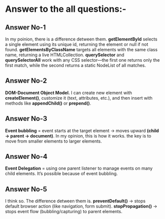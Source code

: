 # **Answer to the all questions:-**
## Answer No-1
 In my poinion, there is a difference detween them. **getElementById** selects a single element using its unique id, returning the element or null if not found.
 **getElementsByClassName** targets all elements with the same class name, returning a live HTMLCollection.
 **querySelector** and **querySelectorAll** work with any CSS selector—the first one returns only the first match, while the second returns a static NodeList of all matches.
## Answer No-2
**DOM-Document Object Model.** I can create new element with **createElement()**, customize it (text, attributes, etc.), and then insert with methods like **appendChild()** or **prepend()**.
## Answer No-3
 **Event bubbling** = event starts at the target element → moves upward **(child → parent → document)**. In my opinion, this is how it works. the key is to move from smaller elements to larger elements.
## Answer No-4
 **Event Delegation** = using one parent listener to manage events on many child elements.
It’s possible because of event bubbling.
## Answer No-5
 I think so. The difference detween them is. **preventDefault()** → stops default browser action (like navigation, form submit).
**stopPropagation()** → stops event flow (bubbling/capturing) to parent elements.
